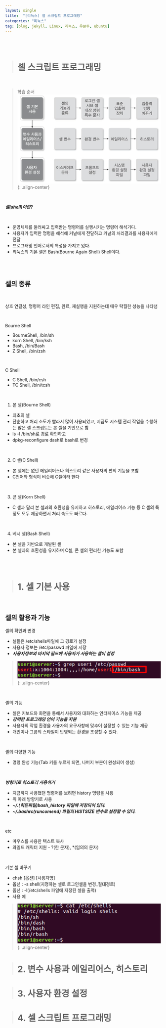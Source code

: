 ```yaml
---
layout: single
title:  "[리눅스] 셀 스크립트 프로그래밍"
categories: "리눅스"
tag: [blog, jekyll, Linux, 리눅스, 우분투, ubuntu]
---
```

<br><br>

># 셀 스크립트 프로그래밍

<br>

>학습 순서
>![](/images/linux/25.png){: .align-center}

<br>

***셀(shell)이란?***

<br>

- 운영체제를 둘러싸고 입력받는 명령어를 실행시키는 명령어 해석기다.
- 사용자가 입력한 명령을 해석해 커널에게 전달하고 커널의 처리결과를 사용자에게 전달
- 프로그래밍 언어로서의 특성을 가지고 있다.
- 리눅스의 기본 셀은 Bash(Bourne Again Shell) Shell이다.

<br><br>

## 셀의 종류

<br>

상호 연결성, 명령어 라인 편집, 완료, 재실행을 지원하는데 매우 탁월한 성능을 나타냄

<br>

Bourne Shell
- BourneShell, /bin/sh
- korn Shell, /bin/ksh
- Bash, /bin/Bash
- Z Shell, /bin/zsh

<br>

C Shell
- C Shell, /bin/csh
- TC Shell, /bin/tcsh

<br>

1. 본 셀(Bourne Shell)
- 최초의 셀
- 단순하고 처리 소도가 빨라서 많이 사용되었고, 지금도 시스템 관리 작업을 수행하는 많은 셀 스크립트는 본 셀을 기반으로 함
- ls -l /bin/sh로 경로 확인하고
- dpkg-reconfigure dash로 bash로 변경

<br>

2. C 셀(C Shell)
- 본 셀에는 없던 에일리어스나 히스토리 같은 사용자의 편의 기능을 포함
- C언어와 형식이 비슷해 C셀이라 한다

<br>

3. 콘 셀(Korn Shell)
- C 셀과 달리 본 셀과의 호환성을 유지하고 히스토리, 에일리어스 기능 등 C 셀의 특징도 모두 제공하면서 처리 속도도 빠르다.

<br>

4. 베시 셀(Bash Shell)
- 본 셀을 기반으로 개발된 셀
- 본 셀과의 호환성을 유지하며 C셀, 콘 셀의 편리한 기능도 포함

<br><br>

># 1. 셀 기본 사용

<br>

## 셀의 활용과 기능

셀의 확인과 변경
- 셀들은 /etc/shells파일에 그 경로가 설정
- 사용자 정보는 /etc/passwd 파일에 저장
- ***사용자정보의 마지막 필드에 사용자가 사용하는 셀이 설정***

>![](/images/linux/26.png){: .align-center}

<br>

셸의 기능
- 셸은 키보드와 화면을 통해서 사용자와 대화하는 인터페이스 기능을 제공
- ***강력한 프로그래밍 언어 기능을 지원***
- 사용자의 작업 환경을 사용자의 요구사항에 맞추어 설정할 수 있는 기능 제공
- 개인이나 그룹의 스타일이 반영되는 환경을 조성할 수 있다.

<br>

셸의 다양한 기능
- 명령 완성 기능(Tab 키를 누르게 되면, 나머지 부분이 완성되어 생성)

<br>

***방향키로 히스토리 사용하기***
- 지금까지 사용했던 명령어를 보려면 history 명령을 사용
- 위 아래 방향키로 사용
- ***~/.(히든파일)bash_history 파일에 저장되어 있다.***
- ***~/.bashrc(runcomend) 파일의 HISTSIZE 변수로 설정할 수 있다.***

<br>

etc
- 마우스를 사용한 텍스트 복사
- 와일드 캐릭터 지원 - ?(한 문자), *(임의의 문자)

<br>

기본 셀 바꾸기
- chsh [옵션] [사용자명]
- 옵션 : -s shell(지정하는 셀로 로그인셀을 변경_절대경로)
- 옵션 : -l(/etc/shells 파일에 지정된 셀을 출력)
- 사용 예

>![](/images/linux/27.png){: .align-center}



















># 2. 변수 사용과 에일리어스, 히스토리

># 3. 사용자 환경 설정

># 4. 셀 스크립트 프로그래밍


#